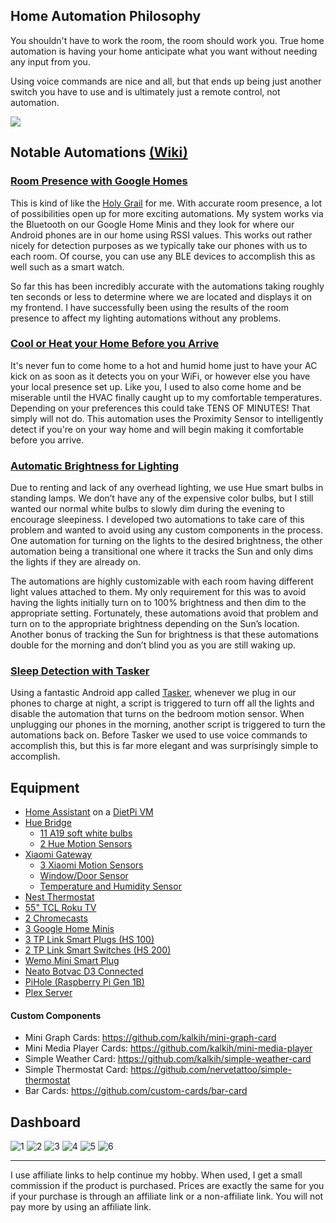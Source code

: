 ## Home Automation Philosophy

You shouldn't have to work the room, the room should work you. True home automation is having your home anticipate what you want without needing any input from you.

Using voice commands are nice and all, but that ends up being just another switch you have to use and is ultimately just a remote control, not automation.

[<img src="https://i.imgur.com/j7pTcmh.png">](https://www.buymeacoffee.com/gi2L3VGSo)

## Notable Automations [(Wiki)](https://github.com/seangreen2/home_assistant/wiki)
### [Room Presence with Google Homes](https://github.com/seangreen2/home_assistant/wiki/Room-Presence-with-Google-Homes)
This is kind of like the [Holy Grail](https://www.youtube.com/watch?v=Bj4ax1BRPqo) for me. With accurate room presence, a lot of possibilities open up for more exciting automations. My system works via the Bluetooth on our Google Home Minis and they look for where our Android phones are in our home using RSSI values. This works out rather nicely for detection purposes as we typically take our phones with us to each room. Of course, you can use any BLE devices to accomplish this as well such as a smart watch.

So far this has been incredibly accurate with the automations taking roughly ten seconds or less to determine where we are located and displays it on my frontend. I have successfully been using the results of the room presence to affect my lighting automations without any problems.

### [Cool or Heat your Home Before you Arrive](https://github.com/seangreen2/home_assistant/wiki/Beat-the-Heat-and-Begin-Cooling-your-Home-before-you-Arrive)
It's never fun to come home to a hot and humid home just to have your AC kick on as soon as it detects you on your WiFi, or however else you have your local presence set up. Like you, I used to also come home and be miserable until the HVAC finally caught up to my comfortable temperatures. Depending on your preferences this could take TENS OF MINUTES! That simply will not do. This automation uses the Proximity Sensor to intelligently detect if you're on your way home and will begin making it comfortable before you arrive.

### [Automatic Brightness for Lighting](https://github.com/seangreen2/home_assistant/wiki/Automatic-Brightness-for-Lighting)
Due to renting and lack of any overhead lighting, we use Hue smart bulbs in standing lamps. We don’t have any of the expensive color bulbs, but I still wanted our normal white bulbs to slowly dim during the evening to encourage sleepiness. I developed two automations to take care of this problem and wanted to avoid using any custom components in the process. One automation for turning on the lights to the desired brightness, the other automation being a transitional one where it tracks the Sun and only dims the lights if they are already on.

The automations are highly customizable with each room having different light values attached to them. My only requirement for this was to avoid having the lights initially turn on to 100% brightness and then dim to the appropriate setting. Fortunately, these automations avoid that problem and turn on to the appropriate brightness depending on the Sun’s location. Another bonus of tracking the Sun for brightness is that these automations double for the morning and don’t blind you as you are still waking up.

### [Sleep Detection with Tasker](https://github.com/seangreen2/home_assistant/wiki/Turning-off-your-lights-with-Tasker)
Using a fantastic Android app called [Tasker](https://play.google.com/store/apps/details?id=net.dinglisch.android.taskerm&hl=en_US), whenever we plug in our phones to charge at night, a script is triggered to turn off all the lights and disable the automation that turns on the bedroom motion sensor. When unplugging our phones in the morning, another script is triggered to turn the automations back on. Before Tasker we used to use voice commands to accomplish this, but this is far more elegant and was surprisingly simple to accomplish.

## Equipment
- [Home Assistant](https://www.home-assistant.io/) on a [DietPi VM](https://dietpi.com/)
- [Hue Bridge](https://amzn.to/30v9YND)
  - [11 A19 soft white bulbs](https://amzn.to/2LIFW4F)
  - [2 Hue Motion Sensors](https://amzn.to/2JmF1FE)
- [Xiaomi Gateway](https://amzn.to/2LLrhG7)
  - [3 Xiaomi Motion Sensors](https://amzn.to/30ssu95)
  - [Window/Door Sensor](https://amzn.to/2Xyx0Go)
  - [Temperature and Humidity Sensor](https://amzn.to/2G4z3qI)
- [Nest Thermostat](https://amzn.to/2YELTn2)
- [55" TCL Roku TV](https://amzn.to/2XAYIlK)
- [2 Chromecasts](https://store.google.com/us/product/chromecast?hl=en-US)
- [3 Google Home Minis](https://store.google.com/product/google_home_mini)
- [3 TP Link Smart Plugs (HS 100)](https://amzn.to/2XAKm4J)
- [2 TP Link Smart Switches (HS 200)](https://amzn.to/2Xyo8vy)
- [Wemo Mini Smart Plug](https://amzn.to/2JmSkpw)
- [Neato Botvac D3 Connected](https://amzn.to/30oP7v8)
- [PiHole (Raspberry Pi Gen 1B)](https://amzn.to/2XAGUqJ)
- [Plex Server](https://www.plex.tv/)

#### Custom Components
- Mini Graph Cards: https://github.com/kalkih/mini-graph-card
- Mini Media Player Cards: https://github.com/kalkih/mini-media-player
- Simple Weather Card: https://github.com/kalkih/simple-weather-card
- Simple Thermostat Card: https://github.com/nervetattoo/simple-thermostat
- Bar Cards: https://github.com/custom-cards/bar-card

## Dashboard
![1](https://i.imgur.com/LRmZRzq.png)
![2](https://i.imgur.com/55zhHu6.png)
![3](https://i.imgur.com/vWPci9f.png)
![4](https://i.imgur.com/oToTiB2.png)
![5](https://i.imgur.com/hlKHTAa.png)
![6](https://i.imgur.com/SYsRTYW.png)

---
I use affiliate links to help continue my hobby. When used, I get a small commission if the product is purchased. Prices are exactly the same for you if your purchase is through an affiliate link or a non-affiliate link. You will not pay more by using an affiliate link.
